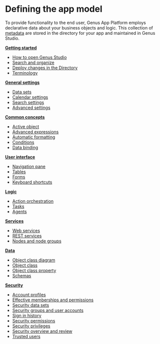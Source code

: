# Defining the app model

To provide functionality to the end user, Genus App Platform employs declarative data about your business objects and logic. This collection of [metadata](../../terminology.md) are stored in the directory for your app and maintained in Genus Studio.

**[Getting started](getting-started/index.md)**

* [How to open Genus Studio](getting-started/how-to-open-genus-studio.md)
* [Search and organize](getting-started/search-and-organize.md)
* [Deploy changes in the Directory](getting-started/deploy-changes-in-the-directory.md)
* [Terminology](../../terminology.md)

**[General settings](general-settings/index.md)**

* [Data sets](general-settings/data-sets.md)
* [Calendar settings](general-settings/calendar-settings.md)
* [Search settings](general-settings/search-settings.md)
* [Advanced settings](general-settings/advanced-settings.md)

**[Common concepts](common-concepts/index.md)**

* [Active object](common-concepts/active-object.md)
* [Advanced expressions](common-concepts/advanced-expressions.md)
* [Automatic formatting](common-concepts/automatic-formatting.md)
* [Conditions](common-concepts/conditions.md)
* [Data binding](common-concepts/data-binding.md)

**[User interface](user-interface/index.md)**

* [Navigation pane](user-interface/navigation-pane.md)
* [Tables](user-interface/tables/index.md)
* [Forms](user-interface/forms/index.md)
* [Keyboard shortcuts](user-interface/keyboard-shortcuts.md)

**[Logic](logic/index.md)**

* [Action orchestration](logic/action-orchestration/index.md)
* [Tasks](logic/tasks.md)
* [Agents](logic/agents.md)

**[Services](services/index.md)**

* [Web services](services/web-services/index.md)
* [REST services](services/rest-services/index.md)
* [Nodes and node groups](services/nodes-and-node-groups.md)

**[Data](data/index.md)**

* [Object class diagram](data/object-class-diagram.md)
* [Object class](data/object-class/index.md)
* [Object class property](data/object-class-property/index.md)
* [Schemas](data/schemas.md)

**[Security](security/index.md)**

* [Account profiles](security/account-profiles.md)
* [Effective memberships and permissions](security/effective-memberships-and-permissions.md)
* [Security data sets](security/security-data-sets.md)
* [Security groups and user accounts](security/security-groups-and-user-accounts.md)
* [Sign in history](security/sign-in-history.md)
* [Security permissions](security/security-permissions.md)
* [Security privileges](security/security-privileges.md)
* [Security overview and review](security/security-overview-and-review.md)
* [Trusted users](security/trusted-users.md)
